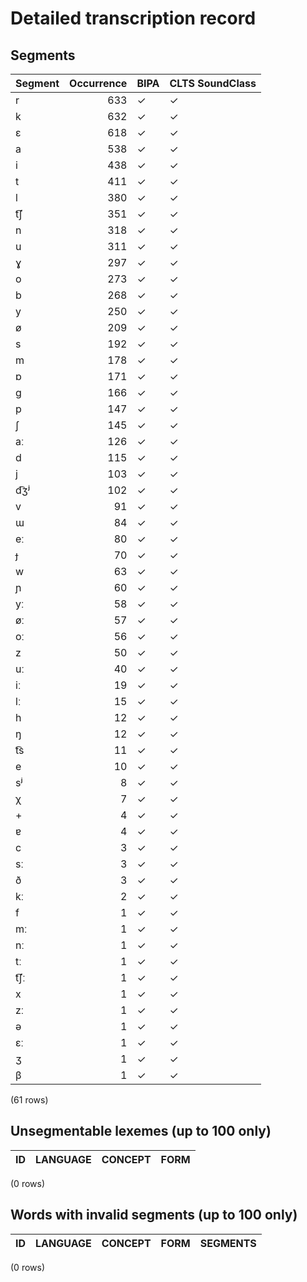 
# Detailed transcription record

## Segments

| Segment | Occurrence | BIPA | CLTS SoundClass |
|:----------|-------------:|:-------|:------------------|
| r | 633 | ✓ | ✓ |
| k | 632 | ✓ | ✓ |
| ɛ | 618 | ✓ | ✓ |
| a | 538 | ✓ | ✓ |
| i | 438 | ✓ | ✓ |
| t | 411 | ✓ | ✓ |
| l | 380 | ✓ | ✓ |
| t͡ʃ | 351 | ✓ | ✓ |
| n | 318 | ✓ | ✓ |
| u | 311 | ✓ | ✓ |
| ɣ | 297 | ✓ | ✓ |
| o | 273 | ✓ | ✓ |
| b | 268 | ✓ | ✓ |
| y | 250 | ✓ | ✓ |
| ø | 209 | ✓ | ✓ |
| s | 192 | ✓ | ✓ |
| m | 178 | ✓ | ✓ |
| ɒ | 171 | ✓ | ✓ |
| ɡ | 166 | ✓ | ✓ |
| p | 147 | ✓ | ✓ |
| ʃ | 145 | ✓ | ✓ |
| aː | 126 | ✓ | ✓ |
| d | 115 | ✓ | ✓ |
| j | 103 | ✓ | ✓ |
| d͡ʒʲ | 102 | ✓ | ✓ |
| v | 91 | ✓ | ✓ |
| ɯ | 84 | ✓ | ✓ |
| eː | 80 | ✓ | ✓ |
| ɟ | 70 | ✓ | ✓ |
| w | 63 | ✓ | ✓ |
| ɲ | 60 | ✓ | ✓ |
| yː | 58 | ✓ | ✓ |
| øː | 57 | ✓ | ✓ |
| oː | 56 | ✓ | ✓ |
| z | 50 | ✓ | ✓ |
| uː | 40 | ✓ | ✓ |
| iː | 19 | ✓ | ✓ |
| lː | 15 | ✓ | ✓ |
| h | 12 | ✓ | ✓ |
| ŋ | 12 | ✓ | ✓ |
| t͡s | 11 | ✓ | ✓ |
| e | 10 | ✓ | ✓ |
| sʲ | 8 | ✓ | ✓ |
| χ | 7 | ✓ | ✓ |
| + | 4 | ✓ | ✓ |
| ɐ | 4 | ✓ | ✓ |
| c | 3 | ✓ | ✓ |
| sː | 3 | ✓ | ✓ |
| ð | 3 | ✓ | ✓ |
| kː | 2 | ✓ | ✓ |
| f | 1 | ✓ | ✓ |
| mː | 1 | ✓ | ✓ |
| nː | 1 | ✓ | ✓ |
| tː | 1 | ✓ | ✓ |
| t͡ʃː | 1 | ✓ | ✓ |
| x | 1 | ✓ | ✓ |
| zː | 1 | ✓ | ✓ |
| ə | 1 | ✓ | ✓ |
| ɛː | 1 | ✓ | ✓ |
| ʒ | 1 | ✓ | ✓ |
| β | 1 | ✓ | ✓ |

(61 rows)



## Unsegmentable lexemes (up to 100 only)

| ID | LANGUAGE | CONCEPT | FORM |
|------|------------|-----------|--------|

(0 rows)



## Words with invalid segments (up to 100 only)

| ID | LANGUAGE | CONCEPT | FORM | SEGMENTS |
|------|------------|-----------|--------|------------|

(0 rows)



